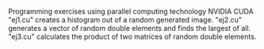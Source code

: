 Programming exercises using parallel computing technology NVIDIA CUDA
"ej1.cu" creates a histogram out of a random generated image.
"ej2.cu" generates a vector of random double elements and finds the largest of all.
"ej3.cu" calculates the product of two matrices of random double elements.
